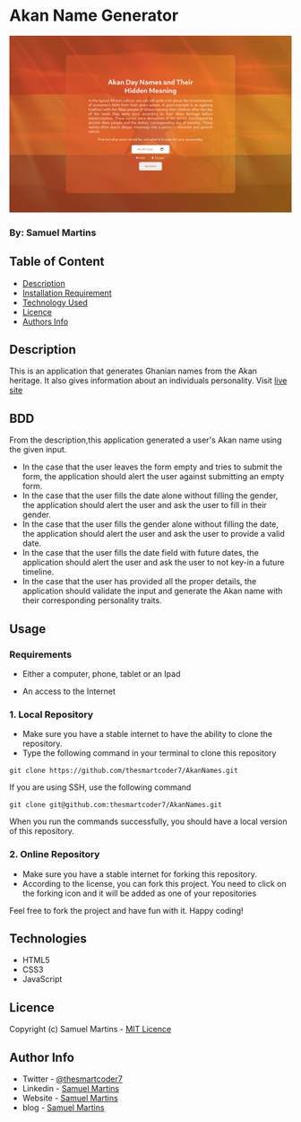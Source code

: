 # Akan Name Generator

![Project Image](assets/images/readme-image.png)

### By: Samuel Martins

## Table of Content

-   [Description](#description)
-   [Installation Requirement](#usage)
-   [Technology Used](#technologies)
-   [Licence](#licence)
-   [Authors Info](#author-info)

## Description

This is an application that generates Ghanian names from the Akan heritage. It also gives information about an individuals personality. Visit [live site](https://thesmartcoder7.github.io/AkanNames/)

## BDD 
From the description,this application generated a user's Akan name using the given input.
* In the case that the user leaves the form empty and tries to submit the form, the application should alert the user against submitting an empty form.
* In the case that the user fills the date alone without filling the gender, the application should alert the user and ask the user to fill in their gender.
* In the case that the user fills the gender alone without filling the date, the application should alert the user and ask the user to provide a valid date.
* In the case that the user fills the date field with future dates, the application should alert the user and ask the user to not key-in a future timeline.
* In the case that the user has provided all the proper details, the application should validate the input and generate the Akan name with their corresponding personality traits.

## Usage

### Requirements

-   Either a computer, phone, tablet or an Ipad

-   An access to the Internet

### 1. Local Repository

-   Make sure you have a stable internet to have the ability to clone the repository.
-   Type the following command in your terminal to clone this repository

```
git clone https://github.com/thesmartcoder7/AkanNames.git
```

If you are using SSH, use the following command

```
git clone git@github.com:thesmartcoder7/AkanNames.git
```

When you run the commands successfully, you should have a local version of this repository.

### 2. Online Repository

-   Make sure you have a stable internet for forking this repository.
-   According to the license, you can fork this project. You need to click on the forking icon and it will be added as one of your repositories

Feel free to fork the project and have fun with it. Happy coding!

## Technologies

-   HTML5
-   CSS3
-   JavaScript

## Licence

Copyright (c) Samuel Martins - [MIT Licence](LICENSE)

## Author Info

-   Twitter - [@thesmartcoder7](https://twitter.com/thesmartcoder7)
-   Linkedin - [Samuel Martins](https://www.linkedin.com/in/samuel-martins-09839b115/)
-   Website - [Samuel Martins](https://smart-code.dev)
-   blog - [Samuel Martins](https://samuel-martins.medium.com/)
